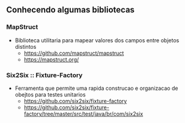 ## Conhecendo algumas bibliotecas 

### MapStruct

- Biblioteca utilitaria para mapear valores dos campos entre objetos distintos
  - https://github.com/mapstruct/mapstruct
  - https://mapstruct.org/


### Six2Six :: Fixture-Factory

- Ferramenta que permite uma rapida construcao e organizacao de obejtos para testes unitarios
  - https://github.com/six2six/fixture-factory
  - https://github.com/six2six/fixture-factory/tree/master/src/test/java/br/com/six2six